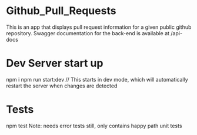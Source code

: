 # Github_Pull_Requests
This is an app that displays pull request information for a given public github repository.
Swagger documentation for the back-end is available at /api-docs

# Dev Server start up
npm i
npm run start:dev  // This starts in dev mode, which will automatically restart the server when changes are detected

# Tests
npm test
Note: needs error tests still, only contains happy path unit tests